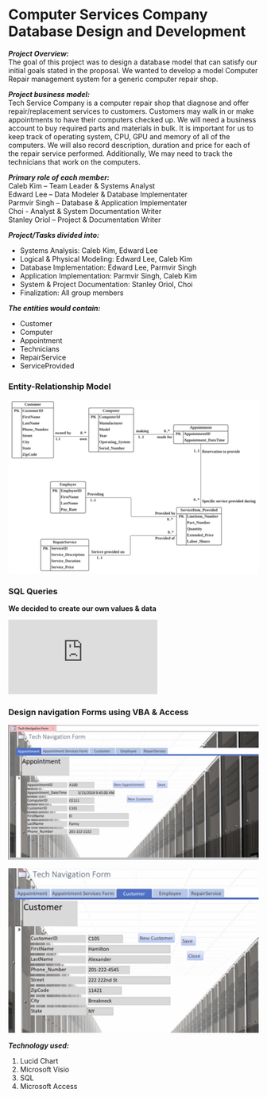# Computer Services Company Database Design and Development

***Project Overview:***
<br> The goal of this project was to design a database model that can satisfy our initial goals stated in the proposal. We wanted to develop a model Computer Repair management system for a generic computer repair shop. 
 
***Project business model:***
<br> Tech Service Company is a computer repair shop that diagnose and offer repair/replacement services to customers. Customers may walk in or make appointments to have their computers checked up. We will need a business account to buy required parts and materials in bulk. It is important for us to keep track of operating system, CPU, GPU and memory of all of the computers. We will also record description, duration and price for each of the repair service performed. Additionally, We may need to track the technicians that work on the computers.

***Primary role of each member:*** <br>
Caleb Kim – Team Leader & Systems Analyst <br>
Edward Lee – Data Modeler & Database Implementater <br>
Parmvir Singh – Database & Application Implementater <br>
Choi - Analyst & System Documentation Writer <br>
Stanley Oriol – Project & Documentation Writer

***Project/Tasks divided into:*** <br>
- Systems Analysis: Caleb Kim, Edward Lee
- Logical & Physical Modeling: Edward Lee, Caleb Kim
- Database Implementation: Edward Lee, Parmvir Singh
- Application Implementation: Parmvir Singh, Caleb Kim
- System & Project Documentation: Stanley Oriol, Choi
- Finalization: All group members

***The entities would contain:***
- Customer
- Computer
- Appointment
- Technicians
- RepairService
- ServiceProvided

### Entity-Relationship Model

![dim](https://github.com/Eddlee97/Computer-Service-Company-Database-Design-and-Development/blob/cfab2be862090feb7dbca8d7cd5df6982025e16a/ER%20model.png)

### SQL Queries

**We decided to create our own values & data**

![Alt text](https://github.com/Eddlee97/Computer-Service-Company-Database-Design-and-Development/blob/8641c3b3443d0f1fdf8ec54c2181a691dac03576/SQL%20queries.pdf)

### Design navigation Forms using VBA & Access

![Alt text](https://github.com/Eddlee97/Computer-Service-Company-Database-Design-and-Development/blob/6ce90cff5f214c7f1e29c2e4609af83f9d9723ac/Appointment%20form.png)

![Alt text](https://github.com/Eddlee97/Computer-Service-Company-Database-Design-and-Development/blob/c017a3ddd247f52371f418bc994372344db1953b/Customer%20form.png)

***Technology used:***<br>
1. Lucid Chart
2. Microsoft Visio
3. SQL
4. Microsoft Access

